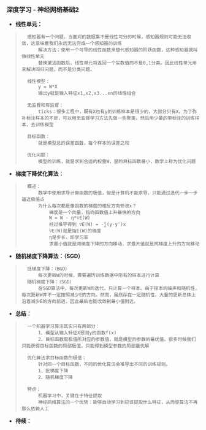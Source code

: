 ### 深度学习 - 神经网络基础2
- **线性单元：**
>       感知器有一个问题，当面对的数据集不是线性可分的时候，感知器规则可能无法收敛，这意味着我们永远无法完成一个感知器的训练
>           解决方法：使用一个可导的线性函数来替代感知器的阶跃函数，这种感知器就叫做线性单元
>           替换激活函数后，线性单元将返回一个实数值而不是0,1分类。因此线性单元用来解决回归问题，而不是分类问题。
>
>       线性模型：
>           y = W*X
>           输出y就是输入特征x1,x2,x3...xn的线性组合
>
>       无监督和有监督：
>           ticks：很多工程中，既有X也有y的训练样本是很少的，大部分只有X，为了弥补标注样本的不足，可以用无监督学习方法先做一些聚类，然后用少量的带标注的训练样本，去训练模型
>
>       目标函数：
>           就是模型总的误差函数，每个样本的误差之和
>
>       优化问题：
>           模型的训练，就是求到合适的权重W，是的目标函数最小，数学上称为优化问题
>
>

- **梯度下降优化算法：**
>       概述：
>           数学中使用求导计算函数的极值，但是计算机不能求导，只能通过迭代一步一步逼近极值点
>           为什么每次都是像函数的梯度的相反方向修改x？
>               梯度是一个向量，指向函数值上升最快的方向
>               W = W - η*▽E(W)
>               经过推导得到 ▽E(W) = -∑(y-y')x
>               ▽E(W)就是指E(W)的梯度
>               η是步长，即学习率
>               求最小值就是网梯度下降的方向移动，求最大值就是网梯度上升的方向移动
>
>

- **随机梯度下降算法：（SGD）**
>       批梯度下降：（BGD）
>           每次更新W的时候，需要遍历训练数据中所有的样本进行计算
>       随机梯度下降：（SGD）
>           在SGD算法中，每次更新W的迭代，只计算一个样本。由于样本的噪声和随机性，每次更新W并不一定按照减少E的方向。然而，虽然存在一定随机性，大量的更新总体上沿着减少E的方向前进，因此最后也能收敛到最小值附近。
>
>

- **总结：**
>       一个机器学习算法其实只有两部分：
>           1、模型从输入特征X预测y的函数f(x)
>           2、目标函数取极值所对应的参数值，就是模型的参数的最优值。很多时候我们只能获得目标函数的局部极值，只能得到模型参数的局部最优解
>
>       优化算法求目标函数的极值：
>           针对同一个目标函数，不同的优化算法会推导出不同的训练规则。
>           1、批梯度下降
>           2、随机梯度下降
>
>       特点：
>           机器学习中，关键在于特征提取
>           神经网络算法的一个优势：能够自动学习到应该提取什么特征，从而使算法不再那么依赖人工
>
>
>
>
>
>
>
>
>

- **待续：**
>
>
>
>
>
>
>
>
>
>
>
>
>
>
>
>
>
>
>
>
>
>
>
>
>
>
>
>
>
>
>
>
>
>
>
>
>
>
>
>
>
>
>
>
>
>
>
>
>
>
